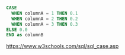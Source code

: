 ```sql
CASE 
  WHEN columnA = 1 THEN 0.1
  WHEN columnA = 2 THEN 0.2
  WHEN columnA = 3 THEN 0.3
ELSE 0.0
END as columnB
```
https://www.w3schools.com/sql/sql_case.asp
